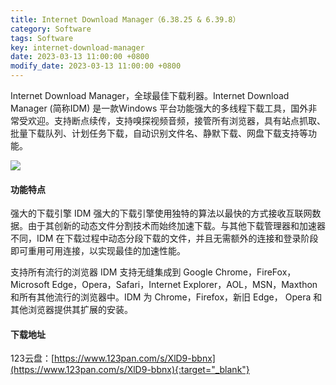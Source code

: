 ```yaml
---
title: Internet Download Manager（6.38.25 & 6.39.8）
category: Software
tags: Software
key: internet-download-manager
date: 2023-03-13 11:00:00 +0800
modify_date: 2023-03-13 11:00:00 +0800
---
```


Internet Download Manager，全球最佳下载利器。Internet Download Manager (简称IDM) 是一款Windows 平台功能强大的多线程下载工具，国外非常受欢迎。支持断点续传，支持嗅探视频音频，接管所有浏览器，具有站点抓取、批量下载队列、计划任务下载，自动识别文件名、静默下载、网盘下载支持等功能。

<!--more-->

![](https://nanlon.gitee.io/images/postimg/idm-01.png)

#### 功能特点

强大的下载引擎
IDM 强大的下载引擎使用独特的算法以最快的方式接收互联网数据。由于其创新的动态文件分割技术而始终加速下载。与其他下载管理器和加速器不同，IDM 在下载过程中动态分段下载的文件，并且无需额外的连接和登录阶段即可重用可用连接，以实现最佳的加速性能。

支持所有流行的浏览器
IDM 支持无缝集成到 Google Chrome，FireFox，Microsoft Edge，Opera，Safari，Internet Explorer，AOL，MSN，Maxthon 和所有其他流行的浏览器中。IDM 为 Chrome，Firefox，新旧 Edge， Opera 和其他浏览器提供其扩展的安装。

#### 下载地址

123云盘：[https://www.123pan.com/s/XlD9-bbnx](https://www.123pan.com/s/XlD9-bbnx){:target="_blank"}